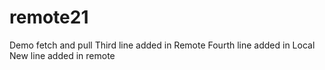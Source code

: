 # remote21
Demo fetch and pull
Third line added in Remote
Fourth line added in Local
New line added in remote
